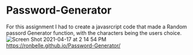 # Password-Generator

For this assignment I had to create a javasrcript code that made a Random passord Generator function, with the characters being the users choice.
![Screen Shot 2021-04-17 at 2 14 54 PM](https://user-images.githubusercontent.com/79070269/115122694-4e6b7a80-9f87-11eb-8a26-0a558eab7d8b.png)
https://ronbelle.github.io/Password-Generator/
